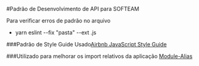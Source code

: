 #Padrão de Desenvolvimento de API para SOFTEAM

Para verificar erros de padrão no arquivo

- yarn eslint --fix "pasta" --ext .js

###Padrão de Style Guide Usado[Airbnb JavaScript Style Guide](https://github.com/armoucar/javascript-style-guide)

###Utilizado para melhorar os import relativos da aplicação
[Module-Alias](https://yarnpkg.com/en/package/module-alias)
